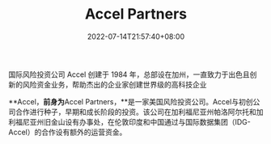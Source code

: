 ﻿---
weight: 
title: "Accel Partners"
description: "国际风险投资公司 Accel 创建于 1984 年，总部设在加州，一直致力于出色且创新的风险资金业务，帮助杰出的企业家创建世界级的高科技企业"
date: 2022-07-14T21:57:40+08:00
lastmod: 2022-07-14T16:45:40+08:00
draft: false
authors: ["MineW"]
featuredImage: "accel-partners.png"
link: "https://www.accel.com/"
tags: ["投资机构","Accel Partners"]
categories: ["navigation"]
navigation: ["投资机构"]
lightgallery: true
toc: true
pinned: false
recommend: false
recommend1: false
---
国际风险投资公司 Accel 创建于 1984 年，总部设在加州，一直致力于出色且创新的风险资金业务，帮助杰出的企业家创建世界级的高科技企业

**Accel，**前身为**Accel Partners，**是一家美国风险投资公司。Accel与初创公司合作进行种子，早期和成长阶段的投资。该公司在加利福尼亚州帕洛阿尔托和加利福尼亚州旧金山设有办事处，在伦敦印度和中国通过与国际数据集团（IDG-Accel）的合作设有额外的运营资金。